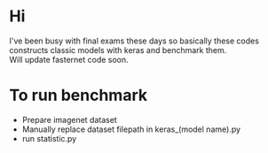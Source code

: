 # Hi
I've been busy with final exams these days so basically these codes constructs classic models with keras and benchmark them.  
Will update fasternet code soon.  
# To run benchmark
- Prepare imagenet dataset
- Manually replace dataset filepath in keras_(model name).py
- run statistic.py
